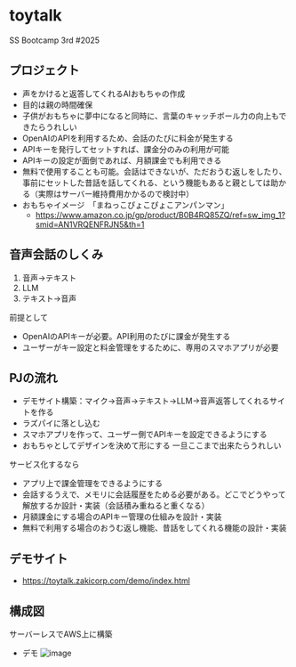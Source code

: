 # toytalk
SS Bootcamp 3rd #2025

## プロジェクト
- 声をかけると返答してくれるAIおもちゃの作成
- 目的は親の時間確保
- 子供がおもちゃに夢中になると同時に、言葉のキャッチボール力の向上もできたらうれしい
- OpenAIのAPIを利用するため、会話のたびに料金が発生する
- APIキーを発行してセットすれば、課金分のみの利用が可能
- APIキーの設定が面倒であれば、月額課金でも利用できる
- 無料で使用することも可能。会話はできないが、ただおうむ返しをしたり、事前にセットした昔話を話してくれる、という機能もあると親としては助かる（実際はサーバー維持費用かかるので検討中）
- おもちゃイメージ　「まねっこぴょこぴょこアンパンマン」
  - https://www.amazon.co.jp/gp/product/B0B4RQ85ZQ/ref=sw_img_1?smid=AN1VRQENFRJN5&th=1


## 音声会話のしくみ
  1. 音声→テキスト
  2. LLM
  3. テキスト→音声

前提として
  - OpenAIのAPIキーが必要。API利用のたびに課金が発生する
  - ユーザーがキー設定と料金管理をするために、専用のスマホアプリが必要


## PJの流れ
- デモサイト構築：マイク→音声→テキスト→LLM→音声返答してくれるサイトを作る
- ラズパイに落とし込む
- スマホアプリを作って、ユーザー側でAPIキーを設定できるようにする
- おもちゃとしてデザインを決めて形にする
一旦ここまで出来たらうれしい

サービス化するなら
- アプリ上で課金管理をできるようにする
- 会話するうえで、メモリに会話履歴をためる必要がある。どこでどうやって解放するか設計・実装（会話積み重ねると重くなる）
- 月額課金にする場合のAPIキー管理の仕組みを設計・実装
- 無料で利用する場合のおうむ返し機能、昔話をしてくれる機能の設計・実装


## デモサイト
- https://toytalk.zakicorp.com/demo/index.html


## 構成図
サーバーレスでAWS上に構築
- デモ
![image](https://github.com/user-attachments/assets/17ba02fb-200f-44a9-a990-9b352dcf7615)
